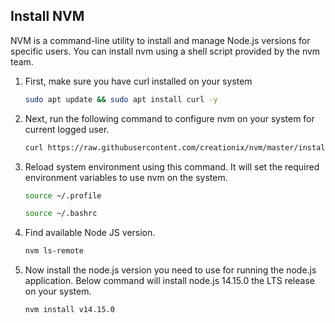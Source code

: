 ## Install NVM

NVM is a command-line utility to install and manage Node.js versions for specific users. You can install nvm using a shell script provided by the nvm team.

1. First, make sure you have curl installed on your system

    ```sh
    sudo apt update && sudo apt install curl -y
    ```
    
 2. Next, run the following command to configure nvm on your system for current logged user.

    ```sh
    curl https://raw.githubusercontent.com/creationix/nvm/master/install.sh | bash 
    ```
  
 3. Reload system environment using this command. It will set the required environment variables to use nvm on the system.
    ```sh
    source ~/.profile 
    ```
    ```sh
    source ~/.bashrc
    ```
    
 4. Find available Node JS version.

    ```sh
    nvm ls-remote 
    ```
    
 5. Now install the node.js version you need to use for running the node.js application. Below command will install node.js 14.15.0 the LTS release on your system.

    ```sh
    nvm install v14.15.0
    ```
    
